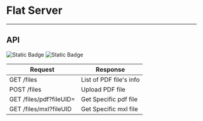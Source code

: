# Flat Server

<hr>

## API

![Static Badge](https://img.shields.io/badge/java-17.0.2-23ED8B00?logo=openjdk&logoColor=white)
![Static Badge](https://img.shields.io/badge/Spring%20Boot-3.2.0-236DB33F?logo=spring&logoColor=white)

| Request                 | Response                |
|-------------------------|-------------------------|
| GET /files              | List of PDF file's info |
| POST /files             | Upload PDF file         |
| GET /files/pdf?fileUID= | Get Specific pdf file   |
| GET /files/mxl?fileUID  | Get Specific mxl file   |


